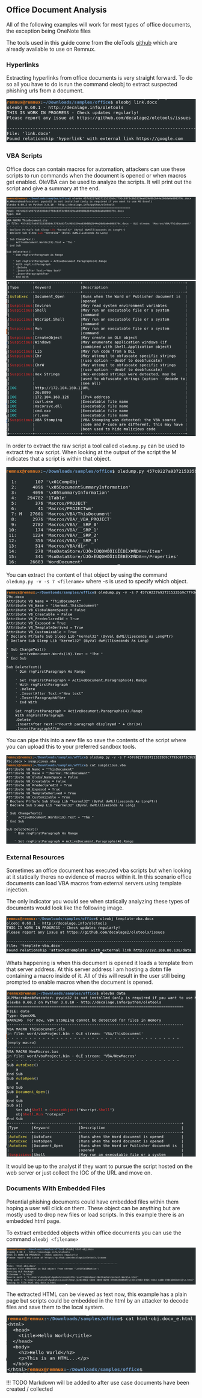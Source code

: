 ## Office Document Analysis

All of the following examples will work for most types of office documents, the exception being OneNote files

The tools used in this guide come from the oleTools [github](https://github.com/decalage2/oletools) which are already available to use on Remnux.

### Hyperlinks

Extracting hyperlinks from office documents is very straight forward. To do so all you have to do is run the command oleobj to extract suspected phishing urls from a document.

![Extracting Urls](./img/oleobj-url.png)

### VBA Scripts

Office docs can contain macros for automation, attackers can use these scripts to run commands when the document is opened or when macros get enabled. OleVBA can be used to analyze the scripts. It will print out the script and give a summary at the end.

![Extracting Scripts](./img/olevba-1.png)
![Script Summary](./img/olevba-2.png)

In order to extract the raw script a tool called `oledump.py` can be used to extract the raw script. When looking at the output of the script the M indicates that a script is within that object.

![oledump output](./img/oledump-1.png)

You can extract the content of that object by using the command `oledump.py -v -s 7 <filename>` where -s is used to specify which object.

![raw script](./img/oledump-2.png)

You can pipe this into a new file so save the contents of the script where you can upload this to your preferred sandbox tools.

![piping to file](./img/oledump-3.png)

### External Resources

Sometimes an office document has executed vba scripts but when looking at it statically theres no evidence of macros within it. In this scenario office documents can load VBA macros from external servers using template injection.

The only indicator you would see when statically analyzing these types of documents would look like the following image.

![Macroless Sample](./img/template-1.png)

Whats happening is when this document is opened it loads a template from that server address. At this server address I am hosting a dotm file containing a macro inside of it. All of this will result in the user still being prompted to enable macros when the document is opened.

![The template file](./img/template-2.png)

It would be up to the analyst if they want to pursue the script hosted on the web server or just collect the IOC of the URL and move on.

### Documents With Embedded Files

Potential phishing documents could have embedded files within them hoping a user will click on them. These object can be anything but are mostly used to drop new files or load scripts. In this example there is an embedded html page.

To extract embedded objects within office documents you can use the command `oleobj <filename>`

![extracted html](./img/embeded-1.png)

The extracted HTML can be viewed as text now, this example has a plain page but scripts could be embedded in the html by an attacker to decode files and save them to the local system.

![extracted page](./img/embeded-2.png)

!!! TODO
Markdown will be added to after use case documents have been created / collected

